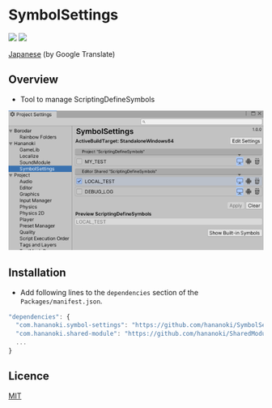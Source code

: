 # SymbolSettings

![](https://img.shields.io/badge/dynamic/json.svg?uri=https://raw.githubusercontent.com/hananoki/SymbolSettings/master/package.json&label=&query=$.version&prefix=v)
![](https://img.shields.io/badge/unity-2018.3%20or%20later-green.svg)

[Japanese](https://translate.google.com/translate?sl=en&tl=ja&u=https://github.com/hananoki/SymbolSettings) (by Google Translate)

## Overview
- Tool to manage ScriptingDefineSymbols

![](Documentation~/Preview.png)

## Installation
- Add following lines to the `dependencies` section of the `Packages/manifest.json`.
```js
"dependencies": {
  "com.hananoki.symbol-settings": "https://github.com/hananoki/SymbolSettings.git",
  "com.hananoki.shared-module": "https://github.com/hananoki/SharedModule.git",
  ...
}
```

## Licence

[MIT](https://github.com/hananoki/SymbolSettings/blob/master/LICENSE.md)